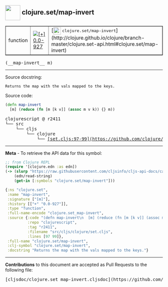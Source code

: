 ## <img width="48px" valign="middle" src="http://i.imgur.com/Hi20huC.png"> clojure.set/map-invert

 <table border="1">
<tr>

<td>function</td>
<td><a href="https://github.com/cljsinfo/cljs-api-docs/tree/0.0-927"><img valign="middle" alt="[+] 0.0-927" src="https://img.shields.io/badge/+-0.0--927-lightgrey.svg"></a> </td>
<td>
[<img height="24px" valign="middle" src="http://i.imgur.com/1GjPKvB.png"> <samp>clojure.set/map-invert</samp>](http://clojure.github.io/clojure/branch-master/clojure.set-api.html#clojure.set/map-invert)
</td>
</tr>
</table>

 <samp>
(__map-invert__ m)<br>
</samp>

---




Source docstring:

```
Returns the map with the vals mapped to the keys.
```

Source code:

```clj
(defn map-invert
  [m] (reduce (fn [m [k v]] (assoc m v k)) {} m))
```

 <pre>
clojurescript @ r2411
└── src
    └── cljs
        └── clojure
            └── <ins>[set.cljs:97-99](https://github.com/clojure/clojurescript/blob/r2411/src/cljs/clojure/set.cljs#L97-L99)</ins>
</pre>


---

__Meta__ - To retrieve the API data for this symbol:

```clj
;; from Clojure REPL
(require '[clojure.edn :as edn])
(-> (slurp "https://raw.githubusercontent.com/cljsinfo/cljs-api-docs/catalog/cljs-api.edn")
    (edn/read-string)
    (get-in [:symbols "clojure.set/map-invert"]))
```

```clj
{:ns "clojure.set",
 :name "map-invert",
 :signature ["[m]"],
 :history [["+" "0.0-927"]],
 :type "function",
 :full-name-encode "clojure.set_map-invert",
 :source {:code "(defn map-invert\n  [m] (reduce (fn [m [k v]] (assoc m v k)) {} m))",
          :repo "clojurescript",
          :tag "r2411",
          :filename "src/cljs/clojure/set.cljs",
          :lines [97 99]},
 :full-name "clojure.set/map-invert",
 :clj-symbol "clojure.set/map-invert",
 :docstring "Returns the map with the vals mapped to the keys."}

```

---

__Contributions__ to this document are accepted as Pull Requests to the following file:

 <pre>
[cljsdoc/clojure.set_map-invert.cljsdoc](https://github.com/cljsinfo/cljs-api-docs/blob/master/cljsdoc/clojure.set_map-invert.cljsdoc)
</pre>

